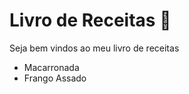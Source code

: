 # Livro de Receitas :meat_on_bone:

Seja bem vindos ao meu livro de receitas

- Macarronada
- Frango Assado
